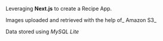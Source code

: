 Leveraging **Next.js** to create a Recipe App.

Images uploaded and retrieved with the help of_ Amazon S3_

Data stored using _MySQL Lite_
